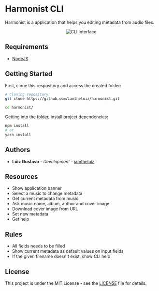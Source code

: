 # Harmonist CLI

Harmonist is a application that helps you editing metadata from audio files.

<p align="center">
  <img src="https://github.com/iamtheluiz/harmonist/blob/master/docs/cli.png?raw=true" alt="CLI Interface">
</p>

## Requirements

- [NodeJS](https://nodejs.org/)

## Getting Started

First, clone this respository and access the created folder:

```bash
# Cloning repository
git clone https://github.com/iamtheluiz/harmonist.git

cd harmonist/
```

Getting into the folder, install project dependencies:

```bash
npm install
# or
yarn install
```

## Authors

* **Luiz Gustavo** - *Development* - [iamtheluiz](https://github.com/iamtheluiz)

## Resources

* Show application banner
* Select a music to change metadata
* Get current metadata from music
* Ask music name, album, author and cover image
* Download cover image from URL
* Set new metadata
* Get help

## Rules

* All fields needs to be filled
* Show current metadata as default values on input fields
* If the given filename doesn't exist, show CLI help

## License

This project is under the MIT License - see the [LICENSE](LICENSE) file for details.
